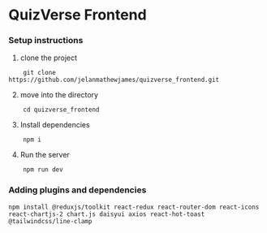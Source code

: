 # QuizVerse Frontend

### Setup instructions

1. clone the project

```
    git clone https://github.com/jelanmathewjames/quizverse_frontend.git

```

2. move into the directory 

```
    cd quizverse_frontend
```

3. Install dependencies

```
    npm i
```

4. Run the server

```
    npm run dev
```
### Adding plugins and dependencies

```
npm install @reduxjs/toolkit react-redux react-router-dom react-icons react-chartjs-2 chart.js daisyui axios react-hot-toast @tailwindcss/line-clamp
```